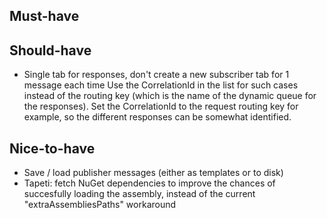 ﻿Must-have
---------


Should-have
-----------
- Single tab for responses, don't create a new subscriber tab for 1 message each time
    Use the CorrelationId in the list for such cases instead of the routing key (which is the name of the dynamic queue for the responses).
    Set the CorrelationId to the request routing key for example, so the different responses can be somewhat identified.


Nice-to-have
------------
- Save / load publisher messages (either as templates or to disk)
- Tapeti: fetch NuGet dependencies to improve the chances of succesfully loading the assembly, instead of the current "extraAssembliesPaths" workaround
